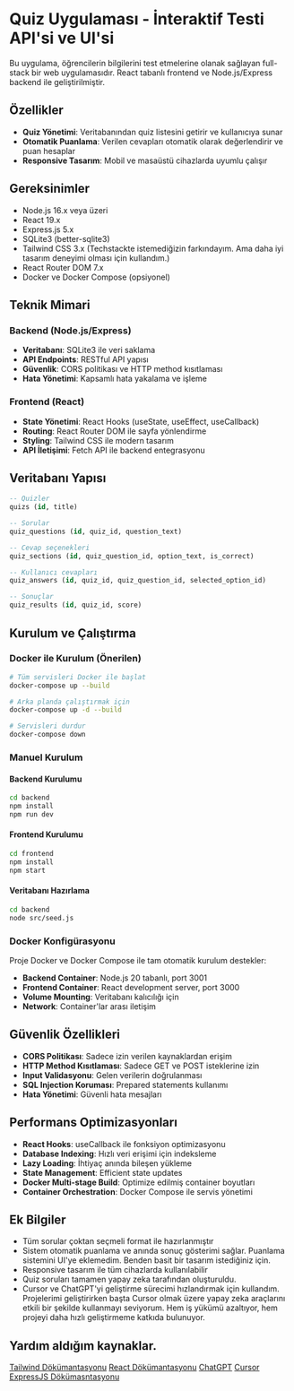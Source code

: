 # Quiz Uygulaması - İnteraktif  Testi API'si ve UI'si

Bu uygulama, öğrencilerin bilgilerini test etmelerine olanak sağlayan full-stack bir web uygulamasıdır. React tabanlı frontend ve Node.js/Express backend ile geliştirilmiştir.

## Özellikler

- **Quiz Yönetimi**: Veritabanından quiz listesini getirir ve kullanıcıya sunar
- **Otomatik Puanlama**: Verilen cevapları otomatik olarak değerlendirir ve puan hesaplar
- **Responsive Tasarım**: Mobil ve masaüstü cihazlarda uyumlu çalışır

## Gereksinimler

- Node.js 16.x veya üzeri
- React 19.x
- Express.js 5.x
- SQLite3 (better-sqlite3)
- Tailwind CSS 3.x (Techstackte istemediğizin farkındayım. Ama daha iyi tasarım deneyimi olması için kullandım.)
- React Router DOM 7.x
- Docker ve Docker Compose (opsiyonel)

## Teknik Mimari

### Backend (Node.js/Express)
- **Veritabanı**: SQLite3 ile veri saklama
- **API Endpoints**: RESTful API yapısı
- **Güvenlik**: CORS politikası ve HTTP method kısıtlaması
- **Hata Yönetimi**: Kapsamlı hata yakalama ve işleme

### Frontend (React)
- **State Yönetimi**: React Hooks (useState, useEffect, useCallback)
- **Routing**: React Router DOM ile sayfa yönlendirme
- **Styling**: Tailwind CSS ile modern tasarım
- **API İletişimi**: Fetch API ile backend entegrasyonu

## Veritabanı Yapısı

```sql
-- Quizler
quizs (id, title)

-- Sorular  
quiz_questions (id, quiz_id, question_text)

-- Cevap seçenekleri
quiz_sections (id, quiz_question_id, option_text, is_correct)

-- Kullanıcı cevapları
quiz_answers (id, quiz_id, quiz_question_id, selected_option_id)

-- Sonuçlar
quiz_results (id, quiz_id, score)
```

## Kurulum ve Çalıştırma

### Docker ile Kurulum (Önerilen)
```bash
# Tüm servisleri Docker ile başlat
docker-compose up --build

# Arka planda çalıştırmak için
docker-compose up -d --build

# Servisleri durdur
docker-compose down
```

### Manuel Kurulum

#### Backend Kurulumu
```bash
cd backend
npm install
npm run dev
```

#### Frontend Kurulumu  
```bash
cd frontend
npm install
npm start
```

#### Veritabanı Hazırlama
```bash
cd backend
node src/seed.js
```

### Docker Konfigürasyonu

Proje Docker ve Docker Compose ile tam otomatik kurulum destekler:

- **Backend Container**: Node.js 20 tabanlı, port 3001
- **Frontend Container**: React development server, port 3000
- **Volume Mounting**: Veritabanı kalıcılığı için
- **Network**: Container'lar arası iletişim

## Güvenlik Özellikleri

- **CORS Politikası**: Sadece izin verilen kaynaklardan erişim
- **HTTP Method Kısıtlaması**: Sadece GET ve POST isteklerine izin
- **Input Validasyonu**: Gelen verilerin doğrulanması
- **SQL Injection Koruması**: Prepared statements kullanımı
- **Hata Yönetimi**: Güvenli hata mesajları

## Performans Optimizasyonları

- **React Hooks**: useCallback ile fonksiyon optimizasyonu
- **Database Indexing**: Hızlı veri erişimi için indeksleme
- **Lazy Loading**: İhtiyaç anında bileşen yükleme
- **State Management**: Efficient state updates
- **Docker Multi-stage Build**: Optimize edilmiş container boyutları
- **Container Orchestration**: Docker Compose ile servis yönetimi

## Ek Bilgiler

- Tüm sorular çoktan seçmeli format ile hazırlanmıştır
- Sistem otomatik puanlama ve anında sonuç gösterimi sağlar. Puanlama sistemini UI'ye eklemedim. Benden basit bir tasarım istediğiniz için. 
- Responsive tasarım ile tüm cihazlarda kullanılabilir
- Quiz soruları tamamen yapay zeka tarafından oluşturuldu.
- Cursor ve ChatGPT'yi geliştirme sürecimi hızlandırmak için kullandım. Projelerimi geliştirirken başta Cursor olmak üzere yapay zeka araçlarını etkili bir şekilde kullanmayı seviyorum. Hem iş yükümü azaltıyor, hem projeyi daha hızlı geliştirmeme katkıda bulunuyor.

## Yardım aldığım kaynaklar.
[Tailwind Dökümantasyonu](https://tailwindcss.com)
[React Dökümantasyonu](https://create-react-app.dev/docs/getting-started/)
[ChatGPT](https://chat.com) 
[Cursor](https://www.cursor.com)
[ExpressJS Dökümasntasyonu](https://expressjs.com)

